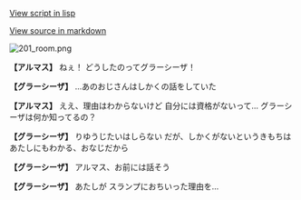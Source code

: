 [View script in lisp](../scripts/202206133.txt)

[View source in markdown](202206133.md)

![201_room.png](../images/backgrounds/201_room.png)

**【アルマス】**
ねぇ！
どうしたのってグラーシーザ！

**【グラーシーザ】**
…あのおじさんはしかくの話をしていた

**【アルマス】**
ええ、理由はわからないけど
自分には資格がないって…
グラーシーザは何か知ってるの？

**【グラーシーザ】**
りゆうじたいはしらない
だが、しかくがないというきもちは
あたしにもわかる、おなじだから

**【グラーシーザ】**
アルマス、お前には話そう

**【グラーシーザ】**
あたしが
スランプにおちいった理由を…
